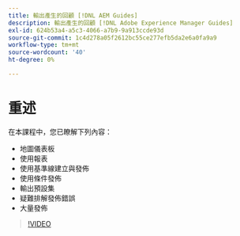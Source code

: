 ```yaml
---
title: 輸出產生的回顧 [!DNL AEM Guides]
description: 輸出產生的回顧 [!DNL Adobe Experience Manager Guides]
exl-id: 624b53a4-a5c3-4066-a7b9-9a913ccde93d
source-git-commit: 1c4d278a05f2612bc55ce277efb5da2e6a0fa9a9
workflow-type: tm+mt
source-wordcount: '40'
ht-degree: 0%

---
```


# 重述

在本課程中，您已瞭解下列內容：

- 地圖儀表板
- 使用報表
- 使用基準線建立與發佈
- 使用條件發佈
- 輸出預設集
- 疑難排解發佈錯誤
- 大量發佈

>[!VIDEO](https://video.tv.adobe.com/v/338987?quality=12&learn=on)
